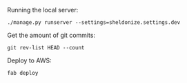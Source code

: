 
Running the local server:

```
./manage.py runserver --settings=sheldonize.settings.dev
```

Get the amount of git commits:

```
git rev-list HEAD --count
```


Deploy to AWS:

```
fab deploy
```